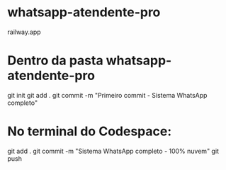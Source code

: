 # whatsapp-atendente-pro
railway.app

# Dentro da pasta whatsapp-atendente-pro
git init
git add .
git commit -m "Primeiro commit - Sistema WhatsApp completo"

# No terminal do Codespace:
git add .
git commit -m "Sistema WhatsApp completo - 100% nuvem"
git push

